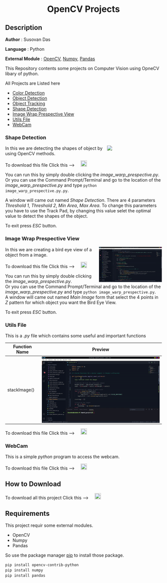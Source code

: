 #
**<H1 align = "center">OpenCV Projects</H1>**

## Description

**Author** : Susovan Das

**Language** : Python  

**External Module** : [OpenCV](https://opencv.org/), [Numpy](https://numpy.org/), [Pandas](https://pypi.org/project/pandas/)

This Repository contents some projects on Computer Vision using OpneCV libary of python.

All Projects are Listed here

* [Color Detection](Color_Detection/)
* [Object Detection](Object_Detection/)
* [Object Tracking](Object_Tracking/)
* [Shape Detection](###-shape-detection)
* [Image Wrap Prespective View](###-image-wrap-prespective-view)
* [Utils File](###-utils-file)
* [WebCam](###-webcam)

### Shape Detection
<img align='right' width=35% src='Assets/shape_detection.gif'/>

In this we are detecting the shapes of object by using OpenCV methods.

To download this file Click this --> &nbsp; &nbsp; [<img src="https://github.com/SusovanGithub/OpenCV-Projects/blob/master/Assets/.download_icon.png" width="20" height="20"/>][DownGit-shape_detection]

You can run this by simply double clicking the _image_warp_prespective.py_.  
Or you can use the Command Prompt/Terminal and go to the location of the _image_warp_prespective.py_ and type `python image_warp_prespective.py.py`.

A window will came out named _Shape Detection_. There are 4 parameters _Threshold 1_, _Threshold 2_, _Min Area_, _Max Area_. To change this parameters you have to use the Track Pad, by changing this value selet the optimal value to detect the shapes of the object.

To exit press _ESC_ button.
<br>

### Image Wrap Prespective View
<img align='right' width=40% src='Assets/image_warp_perspective.gif'/>

In this we are creating a bird eye view of a object from a image.

To download this file Click this --> &nbsp; &nbsp; [<img src="https://github.com/SusovanGithub/OpenCV-Projects/blob/master/Assets/.download_icon.png" width="20" height="20"/>][DownGit-image_warp_prespective]

You can run this by simply double clicking the _image_warp_prespective.py_.  
Or you can use the Command Prompt/Terminal and go to the location of the _image_warp_prespective.py_ and type `python image_warp_prespective.py`.  
A window will came out named _Main Image_ form that select the 4 points in _Z_ pattern for which object you want the Bird Eye View.

To exit press _ESC_ button.

### Utils File

This is a _.py_ file which contains some useful and important functions

|**Function Name**|**Preview**|
|---|---|
|stackImage()|<img align='right' src='Assets/stackImage.gif'/>|

To download this file Click this --> &nbsp; &nbsp; [<img src="https://github.com/SusovanGithub/OpenCV-Projects/blob/master/Assets/.download_icon.png" width="20" height="20"/>][DownGit-myUtils]

### WebCam

This is a simple _python_ program to access the webcam.

To download this file Click this --> &nbsp; &nbsp; [<img src="https://github.com/SusovanGithub/OpenCV-Projects/blob/master/Assets/.download_icon.png" width="20" height="20"/>][DownGit-WebCam]

## How to Download

To download all this project Click this --> &nbsp; &nbsp; [<img src="https://github.com/SusovanGithub/OpenCV-Projects/blob/master/Assets/.download_icon.png" width="20" height="20"/>][DownGit-main]

## Requirements

This project requir some external modules.
* OpenCV
* Numpy
* Pandas

So use the package manager [pip](https://pypi.org/project/pip/) to install those package.

```bash
pip install opencv-contrib-python
pip install numpy
pip install pandas
```

<!--Inner Links-->
[DownGit-main]: https://minhaskamal.github.io/DownGit/#/home?url=https://github.com/SusovanGithub/OpenCV-Projects

[DownGit-image_warp_prespective]: https://minhaskamal.github.io/DownGit/#/home?url=https://github.com/SusovanGithub/OpenCV-Projects/blob/master/image_warp_prespective.py

[DownGit-shape_detection]: https://minhaskamal.github.io/DownGit/#/home?url=https://github.com/SusovanGithub/OpenCV-Projects/blob/master/shape_detection.py

[DownGit-myUtils]: https://minhaskamal.github.io/DownGit/#/home?url=https://github.com/SusovanGithub/OpenCV-Projects/blob/master/myUtils.py

[DownGit-WebCam]: https://minhaskamal.github.io/DownGit/#/home?url=https://github.com/SusovanGithub/OpenCV-Projects/blob/master/webcam.py
